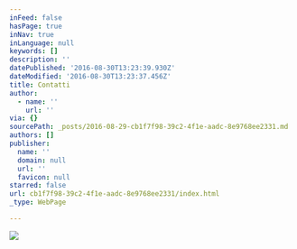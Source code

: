 ```yaml
---
inFeed: false
hasPage: true
inNav: true
inLanguage: null
keywords: []
description: ''
datePublished: '2016-08-30T13:23:39.930Z'
dateModified: '2016-08-30T13:23:37.456Z'
title: Contatti
author:
  - name: ''
    url: ''
via: {}
sourcePath: _posts/2016-08-29-cb1f7f98-39c2-4f1e-aadc-8e9768ee2331.md
authors: []
publisher:
  name: ''
  domain: null
  url: ''
  favicon: null
starred: false
url: cb1f7f98-39c2-4f1e-aadc-8e9768ee2331/index.html
_type: WebPage

---
```

![](https://the-grid-user-content.s3-us-west-2.amazonaws.com/41f38fca-4054-4eb3-ac95-7be9989f50ec.png)